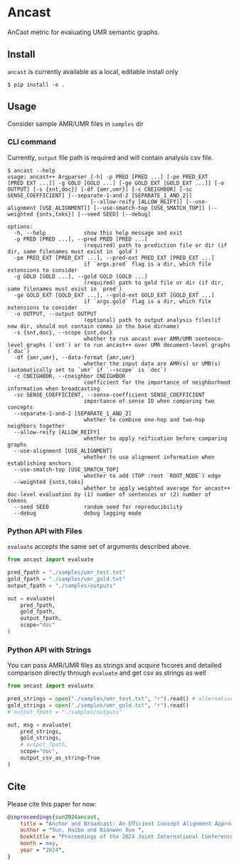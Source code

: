 # Ancast
AnCast metric for evaluating UMR semantic graphs.

## Install
`ancast` is currently available as a local, editable install only

```shell
$ pip install -e .
```

## Usage
Consider sample AMR/UMR files in `samples` dir

### CLI command

Currently, `output` file path is required and will contain analysis csv file.

```shell
$ ancast --help
usage: ancast++ Argparser [-h] -p PRED [PRED ...] [-pe PRED_EXT [PRED_EXT ...]] -g GOLD [GOLD ...] [-ge GOLD_EXT [GOLD_EXT ...]] [-o OUTPUT] [-s {snt,doc}] [-df {amr,umr}] [-c CNEIGHBOR] [-sc SENSE_COEFFICIENT] [--separate-1-and-2 [SEPARATE_1_AND_2]]
                          [--allow-reify [ALLOW_REIFY]] [--use-alignment [USE_ALIGNMENT]] [--use-smatch-top [USE_SMATCH_TOP]] [--weighted {snts,toks}] [--seed SEED] [--debug]

options:
  -h, --help            show this help message and exit
  -p PRED [PRED ...], --pred PRED [PRED ...]
                        (required) path to prediction file or dir (if dir, same filenames must exist in `gold`)
  -pe PRED_EXT [PRED_EXT ...], --pred-ext PRED_EXT [PRED_EXT ...]
                        if `args.pred` flag is a dir, which file extensions to consider
  -g GOLD [GOLD ...], --gold GOLD [GOLD ...]
                        (required) path to gold file or dir (if dir, same filenames must exist in `pred`)
  -ge GOLD_EXT [GOLD_EXT ...], --gold-ext GOLD_EXT [GOLD_EXT ...]
                        if `args.gold` flag is a dir, which file extensions to consider
  -o OUTPUT, --output OUTPUT
                        (optional) path to output analysis files(if new dir, should not contain comma in the base dirname)
  -s {snt,doc}, --scope {snt,doc}
                        whether to run ancast over AMR/UMR sentence-level graphs (`snt`) or to run ancast++ over UMR document-level graphs (`doc`)
  -df {amr,umr}, --data-format {amr,umr}
                        whether the input data are AMR(s) or UMR(s) (automatically set to `umr` if `--scope` is `doc`)
  -c CNEIGHBOR, --cneighbor CNEIGHBOR
                        coefficient for the importance of neighborhood information when broadcasting
  -sc SENSE_COEFFICIENT, --sense-coefficient SENSE_COEFFICIENT
                        importance of sense ID when comparing two concepts
  --separate-1-and-2 [SEPARATE_1_AND_2]
                        whether to combine one-hop and two-hop neighbors together
  --allow-reify [ALLOW_REIFY]
                        whether to apply reification before comparing graphs
  --use-alignment [USE_ALIGNMENT]
                        whether to use alignment information when establishing anchors
  --use-smatch-top [USE_SMATCH_TOP]
                        whether to add (TOP :root `ROOT_NODE`) edge
  --weighted {snts,toks}
                        whether to apply weighted average for ancast++ doc-level evaluation by (1) number of sentences or (2) number of tokens
  --seed SEED           random seed for reproducibility
  --debug               debug logging mode
```

### Python API with Files
`evaluate` accepts the same set of arguments described above.

```python
from ancast import evaluate

pred_fpath = "./samples/umr_test.txt"
gold_fpath = "./samples/umr_gold.txt"
output_fpath = "./samples/outputs"

out = evaluate(
    pred_fpath,
    gold_fpath, 
    output_fpath, 
    scope="doc"
)
```

### Python API with Strings
You can pass AMR/UMR files as strings and acquire fscores and detailed comparison directly through `evaluate` and get csv as strings as well
```python
from ancast import evaluate

pred_strings = open("./samples/umr_test.txt", "r").read() # alternatively you can directly pass generated umrs/amrs packed in standard format
gold_strings = open("./samples/umr_gold.txt", "r").read()
# output_fpath = "./samples/outputs"

out, msg = evaluate(
    pred_strings,
    gold_strings, 
    # output_fpath, 
    scope="doc",
    output_csv_as_string=True
)
```


## Cite

Please cite this paper for now:

```bibtex
@inproceedings{sun2024ancast,
    title = "Anchor and Broadcast: An Eﬀicient Concept Alignment Approach for Evaluation of Semantic Graphs",
    author = "Sun, Haibo and Nianwen Xue ",
    booktitle = "Proceedings of the 2024 Joint International Conference on Computational Linguistics, Language Resources and Evaluation",
    month = may,
    year = "2024",
}
```
